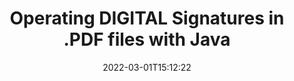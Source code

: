 ---
############################# Static ############################
layout: "auto-gen-signature"
date: 2022-03-01T15:12:22
draft: false
otherformats: 
breadcrumb: put DIGITAL signature on PDF for Java

############################# Head ############################
head_title: "Adding DIGITAL signatures in a PDF file with Java"
head_description: "Put DIGITAL Signature on PDF file for Java using a few lines of code. Use the GroupDocs Document Signature API to sign dozens file formats."

############################# Header ############################
title: "Operating DIGITAL Signatures in .PDF files with Java"
description: "How to {{OPERATION}} DIGITAL Signature with a few lines of Java code"
bg_image: "https://cms.admin.containerize.com/templates/aspose/App_Themes/V3/images/bg/header1.png"
bg_overlay: false
button:
    enable: true

############################# SubMenu ############################
submenu:
    enable: true

    left:
        img_alt: "GroupDocs.Signature for Java"
        image: "https://cms.admin.containerize.com/templates/groupdocs/images/product-logos/90x90-noborder/groupdocs-signature-java.png"
        product: "GroupDocs.Signature"
        platform: "Java"



############################# About ############################
about:
    enable: true
    title: "About GroupDocs.Signature for Java API"
    content: |
        [GroupDocs.Signature for Java](https://products.groupdocs.com/signature/java/) is a advanced .NET API to electronically sign digital documents using various signature types such as text, image, barcode, QR-code, stamp, form-field and metadata. Users can load, edit, validate, save, remove, preview and search digital signatures within PDF, Microsoft Word, Excel worksheets, PowerPoint presentations, Adobe Photoshop, metafiles and image file formats, with additional support for customizing signature properties as needed.
    

overview:
    enable: true
    content: |
        Sign your PDF files with DIGITAL signatures using Java easily. You can use just a couple of Java code lines in any platform of your choice like - Windows, Linux, macOS.
        You can put DIGITAL on PDF file in a very convenient way and for free. Besides that it is possible to sign PDF files using advanced DIGITAL options. 
        
        There are a lot of options features to sign PDF which you may use for your purposes:

        * DIGITAL position on the page can be set up as absolutely as relatively;;
        * One DIGITAL signature may be placed on specified pages of multi-page documents;;
        * A lot of additional signature features like color, size, border etc. are available..
        
        There are also saving options for signed PDF file:

        * after signing file might be saved with other supported format;
        * furthermore file can be encrypted with password or saved to memory stream.

        Signing PDF files with DIGITAL provides vast amount opportunities for users. Moreover there is no need for any additional software installed - like MS Office, Open Office, Adobe Acrobat Reader etc.


############################# Steps ############################
steps:
    enable: true
    title_left: "Steps to sign PDF with DIGITAL in Java"
    content_left: |
        [GroupDocs.Signature for Java](https://products.groupdocs.com/signature/java/) provides ability to sign PDF documents with DIGITAL signatures quick and easily.
        
        * Create an instance of Signature class providing PDF file supposed to signing as path or memory stream
        * Instantiate SignOptions class and set all demanded data.
        * Invoke the Signature.Sign passing output PDF file or memory stream

    title_right: "System Requirements"
    content_right: |
        Documents signing with GroupDocs.Signature for Java can be performed in just a few simple steps. Our APIs are supported on all major platforms and operating systems. Before executing the code below, make sure you have the following prerequisites installed on your system.

        * Operating systems: Microsoft Windows, Linux, MacOS
        * Development environments: NetBeans, Intellij IDEA, Eclipse, etc.
        * Java runtime: J2SE 6.0 and above
        * Get the latest GroupDocs.Signature for Java from [Maven](https://repository.groupdocs.com/webapp/#/artifacts/browse/tree/General/repo/com/groupdocs/groupdocs-signature)
         
    code: |
        ```java    
                // Instantiate Signature for PDF file
        string filePath = "input.pdf";
        // Set up output PDF file
        string outputFilePath = "input.pdf";

        Signature signature = new Signature(filePath);

        //Provide sign options
        TextSignOptions options = new TextSignOptions("John Smith");

        // set signature position
        options.setLeft(50);
        options.setTop(50);

        // sign PDF document
        SignResult result = signature.sign(outputFilePath, options);

        ```

demos:
    enable: true
    title: "Signing PDF documents with DIGITAL Live Demo"
    content: |
       Sign PDF file with DIGITAL signature right now by visiting the [GroupDocs.Signature App](https://products.groupdocs.app/signature/family) website. Free online demo waiting for you.
          

more_formats:
    enable: true
    title: "Other supported DIGITAL signatures for Java"
    content: "You can also sign PDF with other signature types. Please see the list below."
       
       
back_to_top:
    enable: true
---